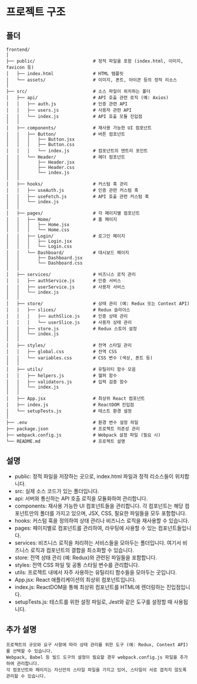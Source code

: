 # 프로젝트 구조
## 폴더  
    frontend/
    │
    ├── public/                      # 정적 파일을 포함 (index.html, 이미지, favicon 등)
    │   ├── index.html               # HTML 템플릿
    │   └── assets/                  # 이미지, 폰트, 아이콘 등의 정적 리소스
    │
    ├── src/                         # 소스 파일이 위치하는 폴더
    │   ├── api/                     # API 호출 관련 로직 (예: Axios)
    │   │   ├── auth.js              # 인증 관련 API
    │   │   ├── users.js             # 사용자 관련 API
    │   │   └── index.js             # API 호출 모듈 진입점
    │   │
    │   ├── components/              # 재사용 가능한 UI 컴포넌트
    │   │   ├── Button/              # 버튼 컴포넌트
    │   │   │   ├── Button.jsx
    │   │   │   ├── Button.css
    │   │   │   └── index.js         # 컴포넌트의 엔트리 포인트
    │   │   └── Header/              # 헤더 컴포넌트
    │   │       ├── Header.jsx
    │   │       ├── Header.css
    │   │       └── index.js
    │   │
    │   ├── hooks/                   # 커스텀 훅 관리
    │   │   ├── useAuth.js           # 인증 관련 커스텀 훅
    │   │   ├── useFetch.js          # API 호출 관련 커스텀 훅
    │   │   └── index.js
    │   │
    │   ├── pages/                   # 각 페이지별 컴포넌트
    │   │   ├── Home/                # 홈 페이지
    │   │   │   ├── Home.jsx
    │   │   │   └── Home.css
    │   │   ├── Login/               # 로그인 페이지
    │   │   │   ├── Login.jsx
    │   │   │   └── Login.css
    │   │   └── Dashboard/           # 대시보드 페이지
    │   │       ├── Dashboard.jsx
    │   │       └── Dashboard.css
    │   │
    │   ├── services/                # 비즈니스 로직 관리
    │   │   ├── authService.js       # 인증 서비스
    │   │   ├── userService.js       # 사용자 서비스
    │   │   └── index.js
    │   │
    │   ├── store/                   # 상태 관리 (예: Redux 또는 Context API)
    │   │   ├── slices/              # Redux 슬라이스
    │   │   │   ├── authSlice.js     # 인증 상태 관리
    │   │   │   └── userSlice.js     # 사용자 상태 관리
    │   │   ├── store.js             # Redux 스토어 설정
    │   │   └── index.js
    │   │
    │   ├── styles/                  # 전역 스타일 관리
    │   │   ├── global.css           # 전역 CSS
    │   │   └── variables.css        # CSS 변수 (색상, 폰트 등)
    │   │
    │   ├── utils/                   # 유틸리티 함수 모음
    │   │   ├── helpers.js           # 헬퍼 함수
    │   │   ├── validators.js        # 입력 검증 함수
    │   │   └── index.js
    │   │
    │   ├── App.jsx                  # 최상위 React 컴포넌트
    │   ├── index.js                 # ReactDOM 진입점
    │   └── setupTests.js            # 테스트 환경 설정
    │
    ├── .env                         # 환경 변수 설정 파일
    ├── package.json                 # 프로젝트 의존성 관리
    ├── webpack.config.js            # Webpack 설정 파일 (필요 시)
    └── README.md                    # 프로젝트 설명

## 설명
 - public: 정적 파일을 저장하는 곳으로, index.html 파일과 정적 리소스들이 위치합니다.
 - src: 실제 소스 코드가 있는 폴더입니다.
 - api: 서버와 통신하는 API 호출 로직을 모듈화하여 관리합니다.
 - components: 재사용 가능한 UI 컴포넌트들을 관리합니다. 각 컴포넌트는 해당 컴포넌트만의 폴더를 가지고 있으며, JSX, CSS, 필요한 파일들을 모두 포함합니다.
 - hooks: 커스텀 훅을 정의하여 상태 관리나 비즈니스 로직을 재사용할 수 있습니다.
 - pages: 페이지별로 컴포넌트를 관리하여, 라우팅에 사용할 수 있는 컴포넌트들입니다.
 - services: 비즈니스 로직을 처리하는 서비스들을 모아두는 폴더입니다. 여기서 비즈니스 로직과 컴포넌트의 결합을 최소화할 수 있습니다.
 - store: 전역 상태 관리 (예: Redux)와 관련된 파일들을 포함합니다.
 - styles: 전역 CSS 파일 및 공통 스타일 변수를 관리합니다.
 - utils: 프로젝트 내에서 자주 사용하는 유틸리티 함수들을 모아두는 곳입니다.
 - App.jsx: React 애플리케이션의 최상위 컴포넌트입니다.
 - index.js: ReactDOM을 통해 최상위 컴포넌트를 HTML에 렌더링하는 진입점입니다.
 - setupTests.js: 테스트를 위한 설정 파일로, Jest와 같은 도구를 설정할 때 사용됩니다.
## 추가 설명
    프로젝트의 규모와 요구 사항에 따라 상태 관리를 위한 도구 (예: Redux, Context API)를 선택할 수 있습니다.
    Webpack, Babel 등 빌드 도구의 설정이 필요할 경우 webpack.config.js 파일을 추가하여 관리합니다.
    각 컴포넌트와 페이지는 자신만의 스타일 파일을 가지고 있어, 스타일이 서로 겹치지 않도록 관리할 수 있습니다.

